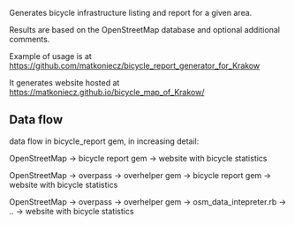 Generates bicycle infrastructure listing and report for a given area.

Results are based on the OpenStreetMap database and optional additional comments.

Example of usage is at https://github.com/matkoniecz/bicycle_report_generator_for_Krakow

It generates website hosted at https://matkoniecz.github.io/bicycle_map_of_Krakow/

## Data flow

data flow in bicycle_report gem, in increasing detail:

OpenStreetMap -> bicycle report gem -> website with bicycle statistics

OpenStreetMap -> overpass -> overhelper gem -> bicycle report gem -> website with bicycle statistics

OpenStreetMap -> overpass -> overhelper gem -> osm_data_intepreter.rb -> .. -> website with bicycle statistics
